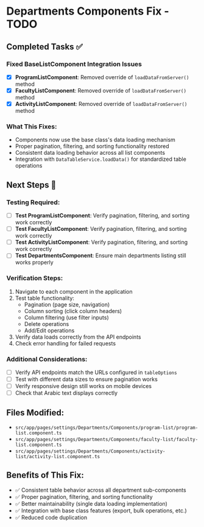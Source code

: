 # Departments Components Fix - TODO

## Completed Tasks ✅

### Fixed BaseListComponent Integration Issues
- [x] **ProgramListComponent**: Removed override of `loadDataFromServer()` method
- [x] **FacultyListComponent**: Removed override of `loadDataFromServer()` method
- [x] **ActivityListComponent**: Removed override of `loadDataFromServer()` method

### What This Fixes:
- Components now use the base class's data loading mechanism
- Proper pagination, filtering, and sorting functionality restored
- Consistent data loading behavior across all list components
- Integration with `DataTableService.loadData()` for standardized table operations

## Next Steps 🔄

### Testing Required:
- [ ] **Test ProgramListComponent**: Verify pagination, filtering, and sorting work correctly
- [ ] **Test FacultyListComponent**: Verify pagination, filtering, and sorting work correctly
- [ ] **Test ActivityListComponent**: Verify pagination, filtering, and sorting work correctly
- [ ] **Test DepartmentsComponent**: Ensure main departments listing still works properly

### Verification Steps:
1. Navigate to each component in the application
2. Test table functionality:
   - Pagination (page size, navigation)
   - Column sorting (click column headers)
   - Column filtering (use filter inputs)
   - Delete operations
   - Add/Edit operations
3. Verify data loads correctly from the API endpoints
4. Check error handling for failed requests

### Additional Considerations:
- [ ] Verify API endpoints match the URLs configured in `tableOptions`
- [ ] Test with different data sizes to ensure pagination works
- [ ] Verify responsive design still works on mobile devices
- [ ] Check that Arabic text displays correctly

## Files Modified:
- `src/app/pages/settings/Departments/Components/program-list/program-list.component.ts`
- `src/app/pages/settings/Departments/Components/faculty-list/faculty-list.component.ts`
- `src/app/pages/settings/Departments/Components/activity-list/activity-list.component.ts`

## Benefits of This Fix:
- ✅ Consistent table behavior across all department sub-components
- ✅ Proper pagination, filtering, and sorting functionality
- ✅ Better maintainability (single data loading implementation)
- ✅ Integration with base class features (export, bulk operations, etc.)
- ✅ Reduced code duplication
